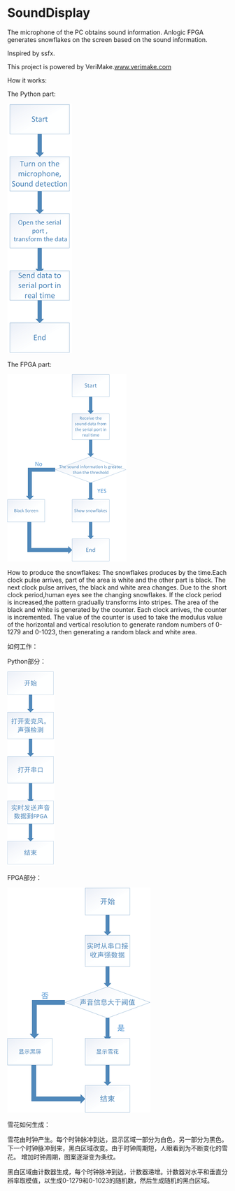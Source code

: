 # SoundDisplay
The microphone of the PC obtains sound information.
Anlogic FPGA generates snowflakes on the screen based on the sound information.



Inspired by ssfx.



This project is powered by VeriMake.www.verimake.com





How it works:



The Python part:



![imagine](https://github.com/Callidora/SoundDisplay/blob/master/picture1.bmp)





The FPGA part:


![imagine](https://github.com/Callidora/SoundDisplay/blob/master/picture2.bmp)



How to produce the snowflakes:
The snowflakes produces by the time.Each clock pulse arrives, part of the area is white and the other part is black. The next clock pulse arrives, the black and white area changes. Due to the short clock period,human eyes see the changing snowflakes. If the clock period is increased,the pattern gradually transforms into stripes.
The area of the black and white is generated by the counter. Each clock arrives, the counter is incremented. The value of the counter is used to take the modulus value of the horizontal and vertical resolution to generate random numbers of 0-1279 and 0-1023, then generating a random black and white area.




如何工作：

Python部分：

![imagine](https://github.com/Callidora/SoundDisplay/blob/master/1.bmp)

FPGA部分：

![imagine](https://github.com/Callidora/SoundDisplay/blob/master/2.bmp)


雪花如何生成：

雪花由时钟产生。每个时钟脉冲到达，显示区域一部分为白色，另一部分为黑色。下一个时钟脉冲到来，黑白区域改变。由于时钟周期短，人眼看到为不断变化的雪花。 增加时钟周期，图案逐渐变为条纹。

黑白区域由计数器生成，每个时钟脉冲到达，计数器递增。计数器对水平和垂直分辨率取模值，以生成0-1279和0-1023的随机数，然后生成随机的黑白区域。
